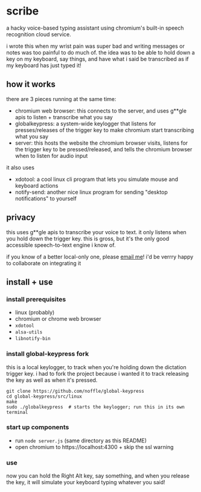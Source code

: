 # scribe

a hacky voice-based typing assistant using chromium's built-in speech recognition cloud service.

i wrote this when my wrist pain was super bad and writing messages or notes was too painful to do much of. the idea was to be able to hold down a key on my keyboard, say things, and have what i said be transcribed as if my keyboard has just typed it!

## how it works
there are 3 pieces running at the same time:
- chromium web browser: this connects to the server, and uses g**gle apis to listen + transcribe what you say
- globalkeypress: a system-wide keylogger that listens for presses/releases of the trigger key to make chromium start transcribing what you say
- server: this hosts the website the chromium browser visits, listens for the trigger key to be pressed/released, and tells the chromium browser when to listen for audio input

it also uses
- xdotool: a cool linux cli program that lets you simulate mouse and keyboard actions
- notify-send: another nice linux program for sending "desktop notifications" to yourself

## privacy
this uses g**gle apis to transcribe your voice to text. it only listens when you hold down the trigger key. this is gross, but it's the only good accessible speech-to-text engine i know of.

if you know of a better local-only one, please [email me](mailto:kira@eight45.net)! i'd be verrry happy to collaborate on integrating it

## install + use

### install prerequisites
- linux (probably)
- chromium or chrome web browser
- `xdotool`
- `alsa-utils`
- `libnotify-bin`

### install global-keypress fork
this is a local keylogger, to track when you're holding down the dictation
trigger key. i had to fork the project because i wanted it to track releasing
the key as well as when it's pressed.

```
git clone https://github.com/noffle/global-keypress
cd global-keypress/src/linux
make
sudo ./globalkeypress  # starts the keylogger; run this in its own terminal
```

### start up components
- run `node server.js` (same directory as this README)
- open chromium to https://localhost:4300 + skip the ssl warning

### use
now you can hold the Right Alt key, say something, and when you release the key, it will simulate your keyboard typing whatever you said!

